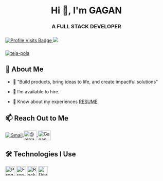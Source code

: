 <h1 align="center">Hi 👋, I'm GAGAN </h1>
<h3 align="center">A FULL STACK DEVELOPER</h3>

###

<p align="left">
  <a href="https://github.com/Gagan-Ram">
    <img src="https://img.shields.io/badge/Profile_Visits-Count-red?style=for-the-badge&logo=github" alt="Profile Visits Badge"/>
  </a>
  <img src="https://profile-counter.glitch.me/Gagan-Ram/count.svg?" />
</p>

###

<p align="left">
    <a href="https://github.com/ryo-ma/github-profile-trophy"><img src="https://github-profile-trophy.vercel.app/?username=Gagan-Ram&theme=gruvbox&no-frame=false&no-bg=true&margin-w=4" alt="teja-pola" />
    </a>
</p>

## 🚀 About Me

<div align="left">

- 🌱 "Build products, bring ideas to life, and create impactful solutions"

- 🤝 I’m available to hire.

- 📄 Know about my experiences [RESUME](https://drive.google.com/file/d/1MDGk871XFY4MfHKCV1-_xY2TAD2kxAIK/view)

</div>

## 📫 Reach Out to Me  

<div align="left">
    <a href="mailto:gagangowda704@gmail.com" target="_blank">
        <img align="center" src="https://img.shields.io/badge/Gmail-D14836?style=for-the-badge&logo=gmail&logoColor=white" alt="Gmail" />
    </a>
    <a href="https://x.com/@mrraam06" target="_blank">
        <img align="center" src="https://raw.githubusercontent.com/rahuldkjain/github-profile-readme-generator/master/src/images/icons/Social/twitter.svg" alt="@mrraam06" height="30" width="40" />
    </a>
    <a href="https://www.linkedin.com/in/gagan-g-0ba442222/" target="_blank">
        <img align="center" src="https://raw.githubusercontent.com/rahuldkjain/github-profile-readme-generator/master/src/images/icons/Social/linked-in-alt.svg" alt="Gagan G LinkedIn" height="30" width="40" />
    </a>
</div>

## 🛠️ Technologies I Use

<div align="left">
  <!-- Programming Languages -->
  <img src="https://skillicons.dev/icons?i=cpp,js,ts,py,django" height="30" alt="Programming Languages" />
  
  <!-- Frontend Development -->
  <img src="https://skillicons.dev/icons?i=nextjs,react,bootstrap,tailwind,materialui,figma" height="30" alt="Frontend Development" />
  
  <!-- Backend Development & Database -->
  <img src="https://skillicons.dev/icons?i=nodejs,express,graphql,postman,kafka,mongodb,postgresql,sql" height="30" alt="Backend Development & Databases" />

  <!-- DevOps & Cloud -->
  <img src="https://skillicons.dev/icons?i=aws,jenkins,docker,kubernetes,ansible,terraform,prometheus,grafana" height="30" alt="DevOps & Cloud" />
  
</div>

###

<!-- Github stats & Languages used -->
<!-- <div align="center">
  <img src="https://github-readme-stats.vercel.app/api?username=Gagan-Ram&hide_title=false&hide_rank=false&show_icons=true&include_all_commits=true&count_private=true&disable_animations=false&theme=dracula&locale=en&hide_border=false&order=1" height="150" alt="stats graph"  />
  
  <img src="https://github-readme-stats.vercel.app/api/top-langs?username=Gagan-Ram&locale=en&hide_title=false&layout=compact&card_width=320&langs_count=5&theme=dracula&hide_border=false&order=2" height="150" alt="languages graph"  />
</div> -->

###

<!-- <img src="https://raw.githubusercontent.com/Gagan-Ram/Gagan-Ram/output/snake.svg" alt="Snake animation" /> -->

###
